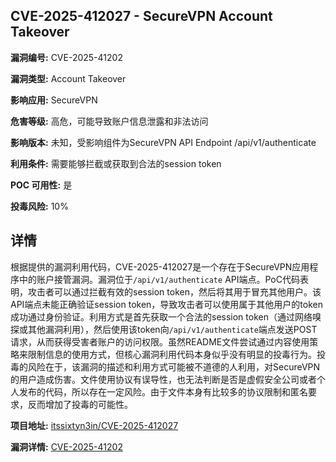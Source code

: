 ## CVE-2025-412027 - SecureVPN Account Takeover

**漏洞编号:** CVE-2025-41202

**漏洞类型:** Account Takeover

**影响应用:** SecureVPN

**危害等级:** 高危，可能导致账户信息泄露和非法访问

**影响版本:** 未知，受影响组件为SecureVPN API Endpoint /api/v1/authenticate

**利用条件:** 需要能够拦截或获取到合法的session token

**POC 可用性:** 是

**投毒风险:** 10%

## 详情

根据提供的漏洞利用代码，CVE-2025-412027是一个存在于SecureVPN应用程序中的账户接管漏洞。漏洞位于`/api/v1/authenticate` API端点。PoC代码表明，攻击者可以通过拦截有效的session token，然后将其用于冒充其他用户。该API端点未能正确验证session token，导致攻击者可以使用属于其他用户的token成功通过身份验证。利用方式是首先获取一个合法的session token（通过网络嗅探或其他漏洞利用），然后使用该token向`/api/v1/authenticate`端点发送POST请求，从而获得受害者账户的访问权限。虽然README文件尝试通过内容使用策略来限制信息的使用方式，但核心漏洞利用代码本身似乎没有明显的投毒行为。投毒的风险在于，该漏洞的描述和利用方式可能被不道德的人利用，对SecureVPN的用户造成伤害。文件使用协议有误导性，也无法判断是否是虚假安全公司或者个人发布的代码，所以存在一定风险。由于文件本身有比较多的协议限制和匿名要求，反而增加了投毒的可能性。

**项目地址:** [itssixtyn3in/CVE-2025-412027](https://github.com/itssixtyn3in/CVE-2025-412027)

**漏洞详情:** [CVE-2025-41202](https://nvd.nist.gov/vuln/detail/CVE-2025-41202)